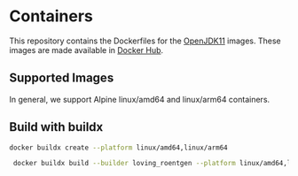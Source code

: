 # Containers

This repository contains the Dockerfiles for the [OpenJDK11](https://pkgs.alpinelinux.org/packages?name=openjdk11&branch=v3.17) images. These images are made available in [Docker Hub](https://hub.docker.com/r/andriimartynov/openjdk/tags).

## Supported Images

In general, we support Alpine linux/amd64 and linux/arm64 containers.

## Build with buildx

```bash
docker buildx create --platform linux/amd64,linux/arm64
```

```bash
 docker buildx build --builder loving_roentgen --platform linux/amd64,linux/arm64 --push -t andriimartynov/openjdk:11.0.19-jre .
```